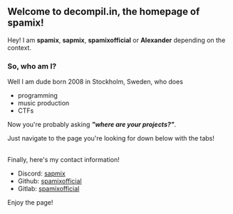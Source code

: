 ## Welcome to decompil.in, the homepage of spamix!

Hey! I am **spamix**, **sapmix**, **spamixofficial** or **Alexander** depending on the context.

### So, who am I?

Well I am dude born 2008 in Stockholm, Sweden, who does 
- programming
- music production
- CTFs


Now you're probably asking ***"where are your projects?"***.

Just navigate to the page you're looking for down below with the tabs!

<br>
Finally, here's my contact information!

- Discord: [sapmix](https://discord.com/users/785088537824854046)
- Github: [spamixofficial](https://github.com/spamixofficial)
- Gitlab: [spamixofficial](https://gitlab.com/spamixofficial)

Enjoy the page!
